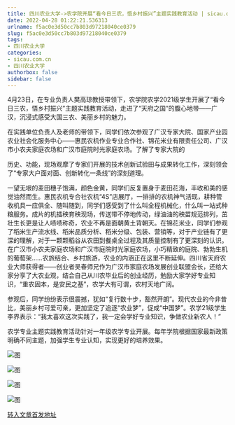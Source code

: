 ```yaml
---
title: 四川农业大学->农学院开展“看今日三农，悟乡村振兴”主题实践教育活动 | sicau.com.cn
date: 2022-04-28 01:22:21.536313
urlname: f5ac0e3d50cc7b803d97218040ce0379
slug: f5ac0e3d50cc7b803d97218040ce0379
tags: 
- 四川农业大学
categories:
- sicau.com.cn
- 四川农业大学
authorbox: false
sidebar: false
---
```

4月23日，在专业负责人樊高琼教授带领下，农学院农学2021级学生开展了“看今日三农，悟乡村振兴”主题实践教育活动，走进了“天府之国”的腹心地带——广汉，沉浸式感受大国三农、美丽乡村的魅力。  

在实践单位负责人及老师的带领下，同学们依次参观了广汉专家大院、国家产业园农业社会化服务中心——惠民农机作业专业合作社、锦花米业有限责任公司、广汉市小农夫家庭农场和广汉市庭院时光家庭农场。了解了专家大院的
<!--more-->
历史、功能，现场观摩了专家们开展的技术创新试验田与成果转化工作，深刻领会了“专家大户面对面、创新转化一条线”的深刻道理。

一望无垠的麦田穗子饱满，颜色金黄，同学们反复置身于麦田花海，丰收和美的感觉油然而生。惠民农机专合社农机“4S”店展厅，一排排的农机神气活现，耕种管收机具一应俱全、随叫随到，同学们感受到了什么叫全程机械化，什么叫一站式种粮服务。成片的机插秧育秧现场，传送带不停地传动，绿油油的秧苗规范排列，茁壮生长更是让人啧啧称奇，农业不再是面朝黄土背朝天。在锦花米业，同学们参观了稻米生产流水线、稻米品质分析、稻米分级、包装、营销等，对于产业链有了更深的理解，对于一颗颗稻谷从农田到餐桌全过程及其质量控制有了更深刻的认识。在广汉市小农夫家庭农场和广汉市庭院时光家庭农场，小巧精致的庭院、勃勃生机的葡萄架……农旅结合、乡村旅游，农业的内涵正在这里不断延伸。四川省天府农业大师获得者——创业者吴春师兄作为广汉市家庭农场发展创业联盟会长，还给大家分享了大农业观，结合自己从川农毕业后的创业经历，勉励大家学好专业知识，“重农固本，是安民之基”，农学大有可谓，农村天地广阔。

参观后，同学纷纷表示很震撼，犹如“复行数十步，豁然开朗”。现代农业的今非昔比，美丽乡村可爱可亲，更加坚定了追逐“农业梦”，促成“中国梦”。农学21级学生李界表示：“我太喜欢这次实践了，我一定会学好专业知识，争做农业新农人！”

农学专业主题实践教育活动针对一年级农学专业开展。每年学院根据国家最新政策明确不同主题，加强学生专业认知，实现更好的培养效果。

![图](https://news.sicau.edu.cn/__local/2/63/7E/37C3800452473B714BD04B5204A_8126C078_7901A.png)

![图](https://news.sicau.edu.cn/__local/A/BB/E6/F42B8CDD4E108A1AB8E8FAD7DC1_EF6A948C_141EF.png)

![图](https://news.sicau.edu.cn/__local/2/6D/09/CCE53D89655398A85B0FFF64748_C89721BB_1B6A6.png)

![图](https://news.sicau.edu.cn/__local/7/9F/94/84E934F401EC6108F37D426499E_DB90A926_F9238.png)

[转入文章首发地址](https://news.sicau.edu.cn/info/1078/67522.htm)